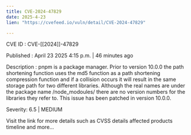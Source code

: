 ```yaml
---
title: CVE-2024-47829
date: 2025-4-23
lien: "https://cvefeed.io/vuln/detail/CVE-2024-47829"

---
```


CVE ID : CVE-[[2024]]-47829

Published :  April 23
2025
4:15 p.m. | 46 minutes ago

Description : pnpm is a package manager. Prior to version 10.0.0
the path shortening function uses the md5 function as a path shortening compression function
and if a collision occurs
it will result in the same storage path for two different libraries. Although the real names are under the package name /node_modoules/
there are no version numbers for the libraries they refer to. This issue has been patched in version 10.0.0.

Severity: 6.5 | MEDIUM

Visit the link for more details
such as CVSS details
affected products
timeline
and more...
